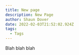 ```yaml
---
title: New page
description: New Page
author: Shaun Dover
date: 2022-02-03T21:52:02.924Z
tags:
  - Tags
---
```

Blah blah blah